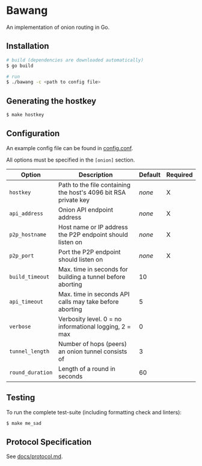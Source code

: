 # Bawang

An implementation of onion routing in Go.

## Installation

```sh
# build (dependencies are downloaded automatically)
$ go build

# run
$ ./bawang -c <path to config file>
```

## Generating the hostkey

```sh
$ make hostkey
```

## Configuration
An example config file can be found in [config.conf](./config.conf).

All options must be specified in the `[onion]` section.

| Option           | Description                                                     | Default | Required |
|------------------|-----------------------------------------------------------------|---------|----------|
| `hostkey`        | Path to the file containing the host's 4096 bit RSA private key | *none*  | X        |
| `api_address`    | Onion API endpoint address                                      | *none*  | X        |
| `p2p_hostname`   | Host name or IP address the P2P endpoint should listen on       | *none*  | X        |
| `p2p_port`       | Port the P2P endpoint should listen on                          | *none*  | X        |
| `build_timeout`  | Max. time in seconds for building a tunnel before aborting      | 10      |          |
| `api_timeout`    | Max. time in seconds API calls may take before aborting         | 5       |          |
| `verbose`        | Verbosity level. 0 = no informational logging, 2 = max          | 0       |          |
| `tunnel_length`  | Number of hops (peers) an onion tunnel consists of              | 3       |          |
| `round_duration` | Length of a round in seconds                                    | 60      |          |

## Testing

To run the complete test-suite (including formatting check and linters):

```sh
$ make me_sad
```

## Protocol Specification

See [docs/protocol.md](./docs/protocol.md).
